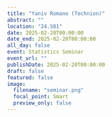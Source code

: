 ```yaml
---
title: "Yaniv Romano (Technion)"
abstract: ""
location: "24.S01"
date: 2025-02-20T00:00:00
date_end: 2025-02-20T00:00:00
all_day: false
event: Statistics Seminar
event_url: ""
publishDate: 2025-02-20T00:00:00
draft: false
featured: false
image:
  filename: "seminar.png"
  focal_point: Smart
  preview_only: false
---
```

